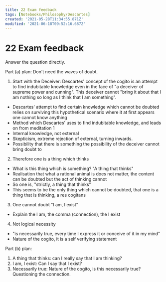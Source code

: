 ```yaml
---
title: 22 Exam feedback
tags: [Notebooks/Philosophy/Descartes]
created: '2021-05-28T11:34:55.871Z'
modified: '2021-06-18T09:52:16.687Z'
---
```


# 22 Exam feedback

Answer the question directly.

Part (a) plan:
Don't need the waves of doubt.

1. Start with the Deceiver: Descartes' concept of the cogito is an attempt to find indubitable knowledge even in the face of "a deceiver of supreme power and cunning". This deceiver cannot "bring it about that I am nothing so long as I think that I am something".
  - Descartes' attempt to find certain knowledge which cannot be doubted relies on surviving this hypothetical scenario where it at first appears one cannot know anything
  - Method which Descartes' uses to find indubitable knowledge, and leads on from meditation 1
  - Internal knowledge, not external
  - Skepticism, extreme rejection of external, turning inwards.
  - Possibility that there is something the possibility of the deceiver cannot bring doubt to
2. Therefore one is a thing which thinks
- What is this thing which is something? "A thing that thinks"
- Realisation that what a rational animal is does not matter, the content can be doubted but the act of thinking cannot
- So one is, "strictly, a thing that thinks"
- This seems to be the only thing which cannot be doubted, that one is a thing that is thinking, a res cogitans
3. One cannot doubt "I am, I exist"
- Explain the I am, the comma (connection), the I exist
4. Not logical necessity 
- "is necessarily true, every time I express it or conceive of it in my mind"
- Nature of the cogito, it is a self verifying statement

Part (b) plan:

1. A thing that thinks: can I really say that I am thinking?
2. I am, I exist: Can I say that I exist?
3. Necessarily true: Nature of the cogito, is this necessarily true? Questioning the connection.


